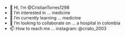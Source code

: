 - 👋 Hi, I’m @CristianTorres1298
- 👀 I’m interested in ... medicine
- 🌱 I’m currently learning ... medicine
- 💞️ I’m looking to collaborate on ... a hospital in colombia 
- 📫 How to reach me ... instagram: @criato_2003

<!---
CristianTorres1298/CristianTorres1298 is a ✨ special ✨ repository because its `README.md` (this file) appears on your GitHub profile.
You can click the Preview link to take a look at your changes.
--->
